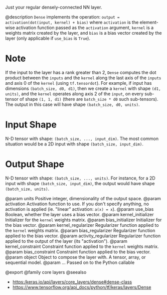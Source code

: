Just your regular densely-connected NN layer.

@description
`Dense` implements the operation:
`output = activation(dot(input, kernel) + bias)`
where `activation` is the element-wise activation function
passed as the `activation` argument, `kernel` is a weights matrix
created by the layer, and `bias` is a bias vector created by the layer
(only applicable if `use_bias` is `True`).

# Note
If the input to the layer has a rank greater than 2, `Dense`
computes the dot product between the `inputs` and the `kernel` along the
last axis of the `inputs` and axis 0 of the `kernel` (using `tf.tensordot`).
For example, if input has dimensions `(batch_size, d0, d1)`, then we create
a `kernel` with shape `(d1, units)`, and the `kernel` operates along axis 2
of the `input`, on every sub-tensor of shape `(1, 1, d1)` (there are
`batch_size * d0` such sub-tensors). The output in this case will have
shape `(batch_size, d0, units)`.

# Input Shape
N-D tensor with shape: `(batch_size, ..., input_dim)`.
The most common situation would be
a 2D input with shape `(batch_size, input_dim)`.

# Output Shape
N-D tensor with shape: `(batch_size, ..., units)`.
For instance, for a 2D input with shape `(batch_size, input_dim)`,
the output would have shape `(batch_size, units)`.

@param units Positive integer, dimensionality of the output space.
@param activation Activation function to use.
    If you don't specify anything, no activation is applied
    (ie. "linear" activation: `a(x) = x`).
@param use_bias Boolean, whether the layer uses a bias vector.
@param kernel_initializer Initializer for the `kernel` weights matrix.
@param bias_initializer Initializer for the bias vector.
@param kernel_regularizer Regularizer function applied to
    the `kernel` weights matrix.
@param bias_regularizer Regularizer function applied to the bias vector.
@param activity_regularizer Regularizer function applied to
    the output of the layer (its "activation").
@param kernel_constraint Constraint function applied to
    the `kernel` weights matrix.
@param bias_constraint Constraint function applied to the bias vector.
@param object Object to compose the layer with. A tensor, array, or sequential model.
@param ... Passed on to the Python callable

@export
@family core layers
@seealso
+ <https:/keras.io/api/layers/core_layers/dense#dense-class>
+ <https://www.tensorflow.org/api_docs/python/tf/keras/layers/Dense>

